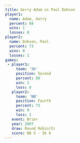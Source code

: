 ```yaml
---
title: Gerry Adam vs Paul Dobson
player1:            
  name: Adam, Gerry 
  percent: 88       
  wins: 1           
  losses: 0         
player2:            
  name: Dobson, Paul
  percent: 73       
  wins: 0           
  losses: 1         
games:
 - player1:          
     team: 'SK'      
     position: Second
     percent: 88     
     win: 1          
     loss: 0         
   player2:          
     team: 'NB'      
     position: Fourth
     percent: 73     
     win: 0          
     loss: 1         
   event: Brier        
   year: 2007          
   draw: Round Robin(5)
   score: NB 5 - SK 6  
---
```

